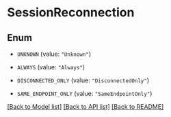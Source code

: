 # SessionReconnection

## Enum


* `UNKNOWN` (value: `"Unknown"`)

* `ALWAYS` (value: `"Always"`)

* `DISCONNECTED_ONLY` (value: `"DisconnectedOnly"`)

* `SAME_ENDPOINT_ONLY` (value: `"SameEndpointOnly"`)


[[Back to Model list]](../README.md#documentation-for-models) [[Back to API list]](../README.md#documentation-for-api-endpoints) [[Back to README]](../README.md)


